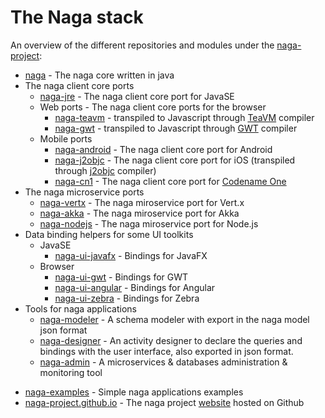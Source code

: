 # The Naga stack

An overview of the different repositories and modules under the [naga-project][naga-home]:

* [naga][naga-repo] - The naga core written in java
* The naga client core ports 
	* [naga-jre][naga-jre-repo] - The naga client core port for JavaSE
	* Web ports - The naga client core ports for the browser 
		* [naga-teavm][naga-teavm-repo] - transpiled to Javascript through [TeaVM][teavm-website] compiler 
		* [naga-gwt][naga-gwt-repo] - transpiled to Javascript through [GWT][gwt-website] compiler
	* Mobile ports 
		* [naga-android][naga-android-repo] - The naga client core port for Android
		* [naga-j2objc][naga-j2objc-repo] - The naga client core port for iOS (transpiled through [j2objc][j2objc-website] compiler)
		* [naga-cn1][naga-cn1-repo] - The naga client core port for [Codename One][codenameone-website]
* The naga microservice ports 
	* [naga-vertx][naga-vertx-repo] - The naga miroservice port for Vert.x
	* [naga-akka][naga-akka-repo] - The naga miroservice port for Akka
	* [naga-nodejs][naga-nodejs-repo] - The naga miroservice port for Node.js
* Data binding helpers for some UI toolkits
	* JavaSE 
		* [naga-ui-javafx][naga-ui-javafx-repo] - Bindings for JavaFX
	* Browser
		* [naga-ui-gwt][naga-ui-gwt-repo] - Bindings for GWT
		* [naga-ui-angular][naga-ui-angular-repo] - Bindings for Angular
		* [naga-ui-zebra][naga-ui-zebra-repo] - Bindings for Zebra
* Tools for naga applications
	* [naga-modeler]() - A schema modeler with export in the naga model json format
	* [naga-designer]() - An activity designer to declare the queries and bindings with the user interface, also exported in json format.
	* [naga-admin]() - A microservices & databases administration & monitoring tool
- [naga-examples][naga-examples-repo] - Simple naga applications examples
- [naga-project.github.io][naga-project.github.io-repo] - The naga project [website][naga-website] hosted on Github


[naga-home]: https://github.com/naga-project
[naga-repo]: https://github.com/naga-project/naga
[naga-jre-repo]: https://github.com/naga-project/naga/naga-jre
[naga-teavm-repo]: https://github.com/naga-project/naga/naga-teavm
[naga-gwt-repo]: https://github.com/naga-project/naga/naga-gwt
[naga-android-repo]: https://github.com/naga-project/naga/naga-android
[naga-j2objc-repo]: https://github.com/naga-project/naga/naga-j2objc
[naga-cn1-repo]: https://github.com/naga-project/naga/naga-cn1
[naga-vertx-repo]: https://github.com/naga-project/naga/naga-vertx
[naga-akka-repo]: https://github.com/naga-project/naga/naga-akka
[naga-nodejs-repo]: https://github.com/naga-project/naga/naga-nodejs
[naga-ui-javafx-repo]: https://github.com/naga-project/naga/naga-ui-javafx
[naga-ui-gwt-repo]: https://github.com/naga-project/naga/naga-ui-gwt
[naga-ui-angular-repo]: https://github.com/naga-project/naga/naga-ui-angular
[naga-ui-zebra-repo]: https://github.com/naga-project/naga/naga-ui-zebra
[naga-project.github.io-repo]: https://github.com/naga-project/naga-project.github.io
[naga-examples-repo]: https://github.com/naga-project/naga-examples
[naga-website]: http://naga-project.github.io

[gwt-website]: http://www.gwtproject.org
[teavm-website]: http://teavm.org
[j2objc-website]: http://j2objc.org
[xmlvm-website]: http://xmlvm.org
[codenameone-website]: https://www.codenameone.com
[vertx-website]: http://vertx.io
[akka-website]: http://akka.io
[nodejs-website]: http://nodejs.org